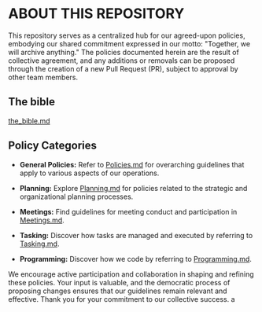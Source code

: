 # ABOUT THIS REPOSITORY

This repository serves as a centralized hub for our agreed-upon policies, embodying our shared commitment expressed in our motto: "Together, we will archive anything." 
The policies documented herein are the result of collective agreement, and any additions or removals can be proposed through the creation of a new Pull Request (PR), subject to approval by other team members.

## The bible
[the_bible.md](the_bible.md)

## Policy Categories

- **General Policies:** Refer to [Policies.md](policies.md) for overarching guidelines that apply to various aspects of our operations.

- **Planning:** Explore [Planning.md](planning.md) for policies related to the strategic and organizational planning processes.

- **Meetings:** Find guidelines for meeting conduct and participation in [Meetings.md](meetings.md).

- **Tasking:** Discover how tasks are managed and executed by referring to [Tasking.md](tasking.md).

- **Programming:** Discover how we code by referring to [Programming.md](programming.md).

We encourage active participation and collaboration in shaping and refining these policies. Your input is valuable, and the democratic process of proposing changes ensures that our guidelines remain relevant and effective. Thank you for your commitment to our collective success.
a